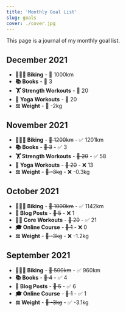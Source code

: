 ```yaml
---
title: 'Monthly Goal List'
slug: goals
cover: ./cover.jpg
---
```


This page is a journal of my monthly goal list.

## December 2021

- **🚴🏻‍♂️ Biking** - 🎯 1000km
- **📚 Books** - 🎯 3
- **🏋️ Strength Workouts** - 🎯 20
- **🧘 Yoga Workouts** - 🎯 20
- **⚖️ Weight** - 🎯 -2kg

## November 2021

- **🚴🏻‍♂️ Biking** - ~~🎯 1200km~~ - ✅ 1201km
- **📚 Books** - ~~🎯 3~~ - ✅ 3
- **🏋️ Strength Workouts** - ~~🎯 20~~ - ✅ 58
- **🧘 Yoga Workouts** - ~~🎯 20~~ - ❌ 13
- **⚖️ Weight** - ~~🎯 -3kg~~ - ❌ -0.3kg

## October 2021

- **🚴🏻‍♂️ Biking** - ~~🎯 1000km~~ - ✅ 1142km
- **📝 Blog Posts** - ~~🎯 5~~ - ❌ 1
- **🧘‍♂️ Core Workouts** - ~~🎯 20~~ - ✅ 21
- **🎓 Online Course** - ~~🎯 1~~ - ❌ 0
- **⚖️ Weight** - ~~🎯 -3kg~~ - ❌ -1.2kg

## September 2021

- **🚴🏻‍♂️ Biking** - ~~🎯 500km~~ - ✅ 960km
- **📚 Books** - ~~🎯 4~~ - ✅ 4
- **📝 Blog Posts** - ~~🎯 5~~ - ✅ 6
- **🎓 Online Course** - ~~🎯 1~~ - ✅ 1
- **⚖️ Weight** - ~~🎯 -3kg~~ - ✅ -3.1kg
